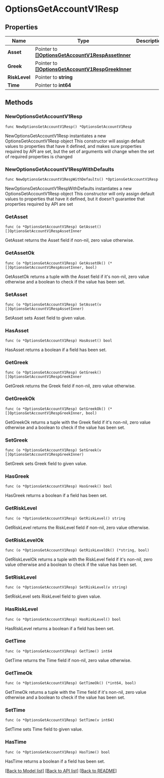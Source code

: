 # OptionsGetAccountV1Resp

## Properties

Name | Type | Description | Notes
------------ | ------------- | ------------- | -------------
**Asset** | Pointer to [**[]OptionsGetAccountV1RespAssetInner**](OptionsGetAccountV1RespAssetInner.md) |  | [optional] 
**Greek** | Pointer to [**[]OptionsGetAccountV1RespGreekInner**](OptionsGetAccountV1RespGreekInner.md) |  | [optional] 
**RiskLevel** | Pointer to **string** |  | [optional] 
**Time** | Pointer to **int64** |  | [optional] 

## Methods

### NewOptionsGetAccountV1Resp

`func NewOptionsGetAccountV1Resp() *OptionsGetAccountV1Resp`

NewOptionsGetAccountV1Resp instantiates a new OptionsGetAccountV1Resp object
This constructor will assign default values to properties that have it defined,
and makes sure properties required by API are set, but the set of arguments
will change when the set of required properties is changed

### NewOptionsGetAccountV1RespWithDefaults

`func NewOptionsGetAccountV1RespWithDefaults() *OptionsGetAccountV1Resp`

NewOptionsGetAccountV1RespWithDefaults instantiates a new OptionsGetAccountV1Resp object
This constructor will only assign default values to properties that have it defined,
but it doesn't guarantee that properties required by API are set

### GetAsset

`func (o *OptionsGetAccountV1Resp) GetAsset() []OptionsGetAccountV1RespAssetInner`

GetAsset returns the Asset field if non-nil, zero value otherwise.

### GetAssetOk

`func (o *OptionsGetAccountV1Resp) GetAssetOk() (*[]OptionsGetAccountV1RespAssetInner, bool)`

GetAssetOk returns a tuple with the Asset field if it's non-nil, zero value otherwise
and a boolean to check if the value has been set.

### SetAsset

`func (o *OptionsGetAccountV1Resp) SetAsset(v []OptionsGetAccountV1RespAssetInner)`

SetAsset sets Asset field to given value.

### HasAsset

`func (o *OptionsGetAccountV1Resp) HasAsset() bool`

HasAsset returns a boolean if a field has been set.

### GetGreek

`func (o *OptionsGetAccountV1Resp) GetGreek() []OptionsGetAccountV1RespGreekInner`

GetGreek returns the Greek field if non-nil, zero value otherwise.

### GetGreekOk

`func (o *OptionsGetAccountV1Resp) GetGreekOk() (*[]OptionsGetAccountV1RespGreekInner, bool)`

GetGreekOk returns a tuple with the Greek field if it's non-nil, zero value otherwise
and a boolean to check if the value has been set.

### SetGreek

`func (o *OptionsGetAccountV1Resp) SetGreek(v []OptionsGetAccountV1RespGreekInner)`

SetGreek sets Greek field to given value.

### HasGreek

`func (o *OptionsGetAccountV1Resp) HasGreek() bool`

HasGreek returns a boolean if a field has been set.

### GetRiskLevel

`func (o *OptionsGetAccountV1Resp) GetRiskLevel() string`

GetRiskLevel returns the RiskLevel field if non-nil, zero value otherwise.

### GetRiskLevelOk

`func (o *OptionsGetAccountV1Resp) GetRiskLevelOk() (*string, bool)`

GetRiskLevelOk returns a tuple with the RiskLevel field if it's non-nil, zero value otherwise
and a boolean to check if the value has been set.

### SetRiskLevel

`func (o *OptionsGetAccountV1Resp) SetRiskLevel(v string)`

SetRiskLevel sets RiskLevel field to given value.

### HasRiskLevel

`func (o *OptionsGetAccountV1Resp) HasRiskLevel() bool`

HasRiskLevel returns a boolean if a field has been set.

### GetTime

`func (o *OptionsGetAccountV1Resp) GetTime() int64`

GetTime returns the Time field if non-nil, zero value otherwise.

### GetTimeOk

`func (o *OptionsGetAccountV1Resp) GetTimeOk() (*int64, bool)`

GetTimeOk returns a tuple with the Time field if it's non-nil, zero value otherwise
and a boolean to check if the value has been set.

### SetTime

`func (o *OptionsGetAccountV1Resp) SetTime(v int64)`

SetTime sets Time field to given value.

### HasTime

`func (o *OptionsGetAccountV1Resp) HasTime() bool`

HasTime returns a boolean if a field has been set.


[[Back to Model list]](../README.md#documentation-for-models) [[Back to API list]](../README.md#documentation-for-api-endpoints) [[Back to README]](../README.md)


